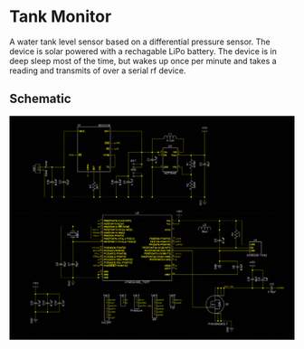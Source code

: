 # Tank Monitor

A water tank level sensor based on a differential pressure sensor. The device is solar powered with a rechagable LiPo battery. The device is in deep sleep most of the time, but wakes up once per minute and takes a reading and transmits of over a serial  rf device.

## Schematic

![Schematic](https://raw.githubusercontent.com/Makin-Things/Tankmon/master/Doc/schematic.png)
